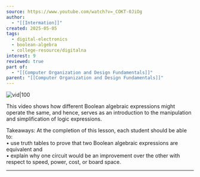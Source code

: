 ```yaml
---
source: https://www.youtube.com/watch?v=_COKT-0JiOg
author:
  - "[[Intermation]]"
created: 2025-05-05
tags:
  - digital-electronics
  - boolean-algebra
  - college-resource/digitalna
interest: 9
reviewed: true
part of:
  - "[[Computer Organization and Design Fundamentals]]"
parent: "[[Computer Organization and Design Fundamentals]]"
---
```


![vid|100](https://www.youtube.com/watch?v=_COKT-0JiOg)  

This video shows how different Boolean algebraic expressions might operate the same, and hence, serves as an introduction to the manipulation and simplification of logic expressions.  
  
Takeaways: At the completion of this lesson, each student should be able to:  
• use truth tables to prove that two Boolean algebraic expressions are equivalent and  
• explain why one circuit would be an improvement over the other with respect to speed, power, cost, or board space.  
 ___
